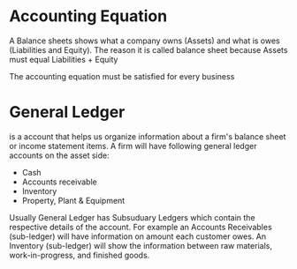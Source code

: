 # Accounting Equation
A Balance sheets shows what a company owns (Assets) and what is owes (Liabilities and Equity). The reason it is called balance sheet because Assets must equal Liabilities + Equity

<p align="centre"
<img src="https://render.githubusercontent.com/render/math?math=Assets = Liabilities %2B Equity">
</p>

The accounting equation must be satisfied for every business

# General Ledger
is a account that helps us organize information about a firm's balance sheet or income statement items. 
A firm will have following general ledger accounts on the asset side:
- Cash
- Accounts receivable
- Inventory
- Property, Plant & Equipment

Usually General Ledger has Subsuduary Ledgers which contain the respective details of the account. For example an Accounts Receivables (sub-ledger) will have information on amount each customer owes. An Inventory (sub-ledger) will show the information between raw materials, work-in-progress, and finished goods. 
